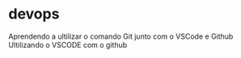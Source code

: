 # devops
Aprendendo a ultilizar o comando Git junto com o VSCode e Github
Ultilizando o VSCODE com o github